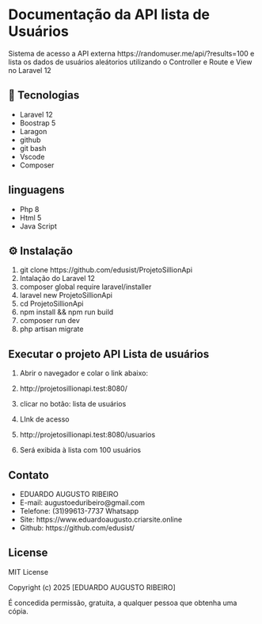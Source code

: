 
# Documentação da API lista de Usuários

<p>Sistema de acesso a API externa https://randomuser.me/api/?results=100 e lista os dados de usuários aleátorios utilizando o Controller e Route e View no Laravel 12</p>

## 🚀 Tecnologias

<ul>
    <li>Laravel 12</li>
    <li>Boostrap 5</li>
    <li>Laragon</li>
    <li>github</li>
    <li>git bash</li>
    <li>Vscode</li>
    <li>Composer</li>
</ul>

## linguagens
<ul>
    <li>Php 8</li>
    <li>Html 5</li>
    <li>Java Script</li>
</ul>

## ⚙️ Instalação

<ol>
    <li>git clone https://github.com/edusist/ProjetoSillionApi</li>
    <li>Intalação do Laravel 12</li>
    <li>composer global require laravel/installer</li>
    <li>laravel new ProjetoSillionApi</li>
    <li>cd ProjetoSillionApi</li>
    <li>npm install && npm run build</li>
    <li>composer run dev</li>
    <li>php artisan migrate</li>
</ol>

## Executar o projeto API Lista de usuários
<ol>
    <li><p>Abrir o navegador e colar o link abaixo:</li></p>
    <li><p>http://projetosillionapi.test:8080/</li></p>
    <li><p>clicar no botão: lista de usuários </li></p>
    <li><p>LInk de acesso</li></p>
    <li><p>http://projetosillionapi.test:8080/usuarios</li></p>
    <li><p>Será exibida à lista com 100 usuários</li></p>
</ol>

## Contato
<ul>
    <li>EDUARDO AUGUSTO RIBEIRO</li>
    <li>E-mail: augustoeduribeiro@gmail.com</li>
    <li>Telefone: (31)99613-7737 Whatsapp</li>
    <li>Site: https://www.eduardoaugusto.criarsite.online</li>
    <li> Github: https://github.com/edusist/</li>
</ul>

## License

<p>MIT License</p>

<p>Copyright (c) 2025 [EDUARDO AUGUSTO RIBEIRO]</p>
<p>É concedida permissão, gratuita, a qualquer pessoa que obtenha uma cópia.</p>
